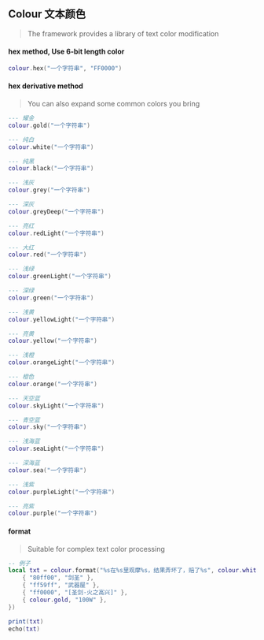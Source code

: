 ## Colour 文本颜色

> The framework provides a library of text color modification

#### hex method, Use 6-bit length color

```lua
colour.hex("一个字符串", "FF0000")
```

#### hex derivative method

> You can also expand some common colors you bring

```lua
--- 耀金
colour.gold("一个字符串")

--- 纯白
colour.white("一个字符串")

--- 纯黑
colour.black("一个字符串")

--- 浅灰
colour.grey("一个字符串")

--- 深灰
colour.greyDeep("一个字符串")

--- 亮红
colour.redLight("一个字符串")

--- 大红
colour.red("一个字符串")

--- 浅绿
colour.greenLight("一个字符串")

--- 深绿
colour.green("一个字符串")

--- 浅黄
colour.yellowLight("一个字符串")

--- 亮黄
colour.yellow("一个字符串")

--- 浅橙
colour.orangeLight("一个字符串")

--- 橙色
colour.orange("一个字符串")

--- 天空蓝
colour.skyLight("一个字符串")

--- 青空蓝
colour.sky("一个字符串")

--- 浅海蓝
colour.seaLight("一个字符串")

--- 深海蓝
colour.sea("一个字符串")

--- 浅紫
colour.purpleLight("一个字符串")

--- 亮紫
colour.purple("一个字符串")
```

#### format

> Suitable for complex text color processing

```lua
-- 例子
local txt = colour.format("%s在%s里观摩%s，结果弄坏了，赔了%s", colour.white, {
    { "80ff00", "剑圣" },
    { "ff59ff", "武器屋" },
    { "ff0000", "[圣剑·火之高兴]" },
    { colour.gold, "100W" },
})

print(txt)
echo(txt)
```
